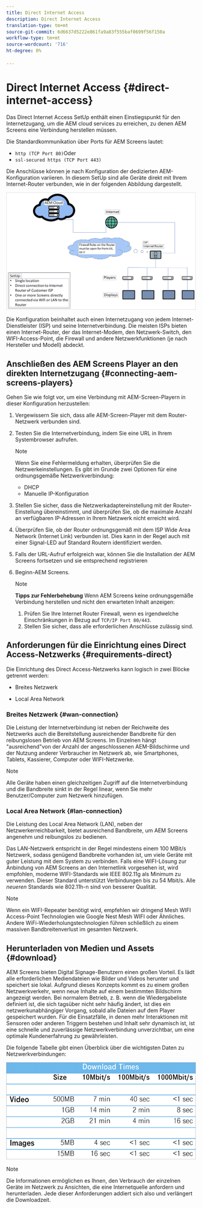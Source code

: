 ```yaml
---
title: Direct Internet Access
description: Direct Internet Access
translation-type: tm+mt
source-git-commit: 6d6637d5222e861fa9a83f555baf0699f56f150a
workflow-type: tm+mt
source-wordcount: '716'
ht-degree: 0%

---
```



# Direct Internet Access {#direct-internet-access}

Das Direct Internet Access SetUp enthält einen Einstiegspunkt für den Internetzugang, um die AEM cloud services zu erreichen, zu denen AEM Screens eine Verbindung herstellen müssen.

Die Standardkommunikation über Ports für AEM Screens lautet:
* `http (TCP Port 80)`Oder
* `ssl-secured https (TCP Port 443)`

Die Anschlüsse können je nach Konfiguration der dedizierten AEM-Konfiguration variieren. In diesem SetUp sind alle Geräte direkt mit Ihrem Internet-Router verbunden, wie in der folgenden Abbildung dargestellt.

![](/help/assets/direct-access-2.png)

Die Konfiguration beinhaltet auch einen Internetzugang von jedem Internet-Dienstleister (ISP) und seine Internetverbindung. Die meisten ISPs bieten einen Internet-Router, der das Internet-Modem, den Netzwerk-Switch, den WIFI-Access-Point, die Firewall und andere Netzwerkfunktionen (je nach Hersteller und Modell) abdeckt.

## Anschließen des AEM Screens Player an den direkten Internetzugang {#connecting-aem-screens-players}

Gehen Sie wie folgt vor, um eine Verbindung mit AEM-Screen-Playern in dieser Konfiguration herzustellen:

1. Vergewissern Sie sich, dass alle AEM-Screen-Player mit dem Router-Netzwerk verbunden sind.
1. Testen Sie die Internetverbindung, indem Sie eine URL in Ihrem Systembrowser aufrufen.

   >[!NOTE]
   >Wenn Sie eine Fehlermeldung erhalten, überprüfen Sie die Netzwerkeinstellungen. Es gibt im Grunde zwei Optionen für eine ordnungsgemäße Netzwerkverbindung:
   >* DHCP
   >* Manuelle IP-Konfiguration


1. Stellen Sie sicher, dass die Netzwerkadaptereinstellung mit der Router-Einstellung übereinstimmt, und überprüfen Sie, ob die maximale Anzahl an verfügbaren IP-Adressen in Ihrem Netzwerk nicht erreicht wird.

1. Überprüfen Sie, ob der Router ordnungsgemäß mit dem ISP Wide Area Network (Internet Link) verbunden ist. Dies kann in der Regel auch mit einer Signal-LED auf Standard Routern identifiziert werden.
1. Falls der URL-Aufruf erfolgreich war, können Sie die Installation der AEM Screens fortsetzen und sie entsprechend registrieren
1. Beginn-AEM Screens.

   >[!NOTE]
   >**Tipps zur Fehlerbehebung**
   >Wenn AEM Screens keine ordnungsgemäße Verbindung herstellen und nicht den erwarteten Inhalt anzeigen:
   >
   >1. Prüfen Sie Ihre Internet Router Firewall, wenn es irgendwelche Einschränkungen in Bezug auf `TCP/IP Port 80/443`.
   >1. Stellen Sie sicher, dass alle erforderlichen Anschlüsse zulässig sind.


## Anforderungen für die Einrichtung eines Direct Access-Netzwerks {#requirements-direct}

Die Einrichtung des Direct Access-Netzwerks kann logisch in zwei Blöcke getrennt werden:

* Breites Netzwerk

* Local Area Network

### Breites Netzwerk {#wan-connection}

Die Leistung der Internetverbindung ist neben der Reichweite des Netzwerks auch die Bereitstellung ausreichender Bandbreite für den reibungslosen Betrieb von AEM Screens. Im Einzelnen hängt &quot;ausreichend&quot;von der Anzahl der angeschlossenen AEM-Bildschirme und der Nutzung anderer Verbraucher im Netzwerk ab, wie Smartphones, Tablets, Kassierer, Computer oder WIFI-Netzwerke.

>[!NOTE]
>Alle Geräte haben einen gleichzeitigen Zugriff auf die Internetverbindung und die Bandbreite sinkt in der Regel linear, wenn Sie mehr Benutzer/Computer zum Netzwerk hinzufügen.

### Local Area Network {#lan-connection}

Die Leistung des Local Area Network (LAN), neben der Netzwerkerreichbarkeit, bietet ausreichend Bandbreite, um AEM Screens angenehm und reibungslos zu bedienen.

Das LAN-Netzwerk entspricht in der Regel mindestens einem 100 MBit/s Netzwerk, sodass genügend Bandbreite vorhanden ist, um viele Geräte mit guter Leistung mit dem System zu verbinden.
Falls eine WIFI-Lösung zur Anbindung von AEM Screens an den Internetlink vorgesehen ist, wird empfohlen, moderne WIFI-Standards wie IEEE 802.11g als Minimum zu verwenden. Dieser Standard unterstützt Verbindungen bis zu 54 Mbit/s. Alle *neueren* Standards wie 802.11h-n sind von besserer Qualität.

>[!NOTE]
>Wenn ein WIFI-Repeater benötigt wird, empfehlen wir dringend Mesh WIFI Access-Point Technologien wie Google Nest Mesh WIFI oder Ähnliches. Andere WiFi-Wiederholungstechnologien führen schließlich zu einem massiven Bandbreitenverlust im gesamten Netzwerk.

## Herunterladen von Medien und Assets {#download}

AEM Screens bieten Digital Signage-Benutzern einen großen Vorteil. Es lädt alle erforderlichen Mediendateien wie Bilder und Videos herunter und speichert sie lokal. Aufgrund dieses Konzepts kommt es zu einem großen Netzwerkverkehr, wenn neue Inhalte auf einem bestimmten Bildschirm angezeigt werden.
Bei normalem Betrieb, z. B. wenn die Wiedergabeliste definiert ist, die sich tagsüber nicht sehr häufig ändert, ist dies ein netzwerkunabhängiger Vorgang, sobald alle Dateien auf dem Player gespeichert wurden.
Für die Einsatzfälle, in denen mehr Interaktionen mit Sensoren oder anderen Triggern bestehen und Inhalt sehr dynamisch ist, ist eine schnelle und zuverlässige Netzwerkverbindung unverzichtbar, um eine optimale Kundenerfahrung zu gewährleisten.

Die folgende Tabelle gibt einen Überblick über die wichtigsten Daten zu Netzwerkverbindungen:

![](/help/assets/download-times-direct.png)

>[!NOTE]
>Die Informationen ermöglichen es Ihnen, den Verbrauch der einzelnen Geräte im Netzwerk zu Ansichten, die eine Internetquelle anfordern und herunterladen. Jede dieser Anforderungen addiert sich also und verlängert die Downloadzeit.